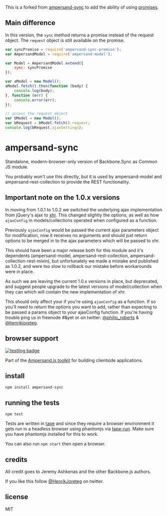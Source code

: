 This is a forked from [ampersand-sync](https://github.com/AmpersandJS/ampersand-sync) to add the ability of using [promises](http://promisesaplus.com/).

## Main difference
In this version, the `sync` method returns a promise instead of the request object. The `request` object is still available on the promise.

```js
var syncPromise = require('ampersand-sync-promise');
var AmpersandModel = require('ampersand-model');

var Model = AmpersandModel.extend({
	sync: syncPromise
});

var aModel = new Model();
aModel.fetch().then(function (body) {
	console.log(body);
}, function (err) {
	console.error(err);
});

// access the request object
var bModel = new Model();
var bRequest = bModel.fetch().request;
console.log(bRequest.ajaxSettings);
```

# ampersand-sync

Standalone, modern-browser-only version of Backbone.Sync as Common JS module.

You probably won't use this directly, but it is used by ampersand-model and ampersand-rest-collection to provide the REST functionality.

## Important note on the 1.0.x versions

In moving from 1.0.1 to 1.0.2 we switched the underlying ajax implementation from jQuery's ajax to [xhr](http://github.com/raynos/xhr). This changed slightly the options, as well as how `ajaxConfig` in models/collections operated when configured as a function.

Previously `ajaxConfig` would be passed the current ajax parameters object for modification, now it receives no arguments and should just return options to be merged in to the ajax parameters which will be passed to xhr.

This should have been a major release both for this module and it's dependents (ampersand-model, ampersand-rest-collection, ampersand-collection-rest-mixin), but unfortunately we made a mistake and published as 1.0.2, and were too slow to rollback our mistake before workarounds were in place.

As such we are leaving the current 1.0.x versions in place, but deprecated, and suggest people upgrade to the latest versions of model/collection when they can which will contain the new implementation of xhr.

This should only affect your if you're using `ajaxConfig` as a function. If so you'll need to return the options you want to add, rather than expecting to be passed a params object to your ajaxConfig function. If you're having trouble ping us in freenode #&yet or on twitter: [@philip_roberts](http://twitter.com/philip_roberts) & [@henrikjoreteg](http://twitter.com/henrikjoreteg).


## browser support

[![testling badge](https://ci.testling.com/AmpersandJS/ampersand-sync.png)](https://ci.testling.com/AmpersandJS/ampersand-sync)

<!-- starthide -->
Part of the [Ampersand.js toolkit](http://ampersandjs.com) for building clientside applications.
<!-- endhide -->

## install

```
npm install ampersand-sync
```

## running the tests

```
npm test
```

Tests are written in [tape](https://github.com/substack/tape) and since they require a browser environment it gets run in a headless browser using phantomjs via [tape-run](https://github.com/juliangruber/tape-run). Make sure you have phantomjs installed for this to work.

You can also run `npm start` then open a browser.

<!-- starthide -->

## credits

All credit goes to Jeremy Ashkenas and the other Backbone.js authors.

If you like this follow [@HenrikJoreteg](http://twitter.com/henrikjoreteg) on twitter.


## license

MIT

<!-- endhide -->
